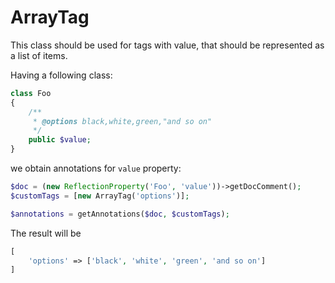 ArrayTag
===

This class should be used for tags with value, that should be represented as a list of items.

Having a following class:

```php
class Foo
{
    /**
     * @options black,white,green,"and so on"
     */
    public $value;
}
```

we obtain annotations for `value` property:

```php
$doc = (new ReflectionProperty('Foo', 'value'))->getDocComment();
$customTags = [new ArrayTag('options')];

$annotations = getAnnotations($doc, $customTags);
```

The result will be

```php
[
    'options' => ['black', 'white', 'green', 'and so on']
]
```
